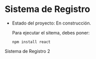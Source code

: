 <h1> Sistema de Registro </h1>

- Estado del proyecto: En construcción.

  Para ejecutar el sitema, debes poner:

  ```npm install react```
  
Sistema de Registro 2
